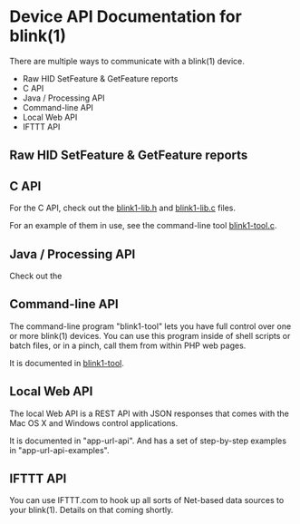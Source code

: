 Device API Documentation for blink(1)
=====================================

There are multiple ways to communicate with a blink(1) device.

- Raw HID SetFeature & GetFeature reports
- C API 
- Java / Processing API
- Command-line API
- Local Web API
- IFTTT API

Raw HID SetFeature & GetFeature reports
---------------------------------------

C API
-----
For the C API, check out the [blink1-lib.h](../commandline/blink1-lib.h) and [blink1-lib.c](../commandline/blink1-lib.c) files.  

For an example of them in use, see the command-line tool [blink1-tool.c](../commandline/blink1-tool.c).


Java / Processing API
---------------------
Check out the 

Command-line API
----------------
The command-line program "blink1-tool" lets you have full control over
one or more blink(1) devices.  You can use this program inside of 
shell scripts or batch files, or in a pinch, call them from within PHP
web pages.

It is documented in [blink1-tool](blink1-tool.md).


Local Web API
-------------
The local Web API is a REST API with JSON responses that comes with
the Mac OS X and Windows control applications.

It is documented in "app-url-api".
And has a set of step-by-step examples in "app-url-api-examples".


IFTTT API
---------
You can use IFTTT.com to hook up all sorts of Net-based data sources to
your blink(1).  Details on that coming shortly.



